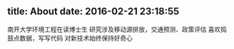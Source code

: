 title: About
date: 2016-02-21 23:18:55
---

南开大学环境工程在读博士生
研究涉及移动源排放，交通预测、政策评估
喜欢捣鼓点数据，写写代码
对新技术始终保持好奇心